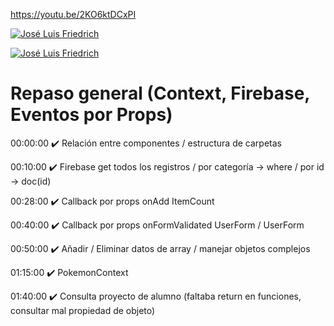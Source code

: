 
https://youtu.be/2KO6ktDCxPI

[![José Luis Friedrich](preview.gif)](https://youtu.be/2KO6ktDCxPI)

[![José Luis Friedrich](https://img.youtube.com/vi/2KO6ktDCxPI/0.jpg)](https://youtu.be/2KO6ktDCxPI)

# Repaso general (Context, Firebase, Eventos por Props)

00:00:00 ✔️ Relación entre componentes / estructura de carpetas

00:10:00 ✔️ Firebase get todos los registros / por categoría -> where / por id -> doc(id)

00:28:00 ✔️ Callback por props onAdd ItemCount

00:40:00 ✔️ Callback por props onFormValidated UserForm / UserForm

00:50:00 ✔️ Añadir / Eliminar datos de array / manejar objetos complejos

01:15:00 ✔️ PokemonContext

01:40:00 ✔️ Consulta proyecto de alumno (faltaba return en funciones, consultar mal propiedad de objeto)
